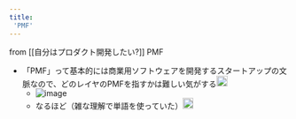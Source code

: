 ```yaml
---
title:
 'PMF'
---
```


from [[自分はプロダクト開発したい?]]
PMF
- 「PMF」って基本的には商業用ソフトウェアを開発するスタートアップの文脈なので、どのレイヤのPMFを指すかは難しい気がする<img src='https://scrapbox.io/api/pages/blu3mo-public/tkgshn/icon' alt='tkgshn.icon' height="19.5"/>
    - ![image](https://gyazo.com/4c0a9cbb0c1591ef77fce668a7d07412/thumb/1000)
    - なるほど（雑な理解で単語を使っていた）<img src='https://scrapbox.io/api/pages/blu3mo-public/blu3mo/icon' alt='blu3mo.icon' height="19.5"/>
